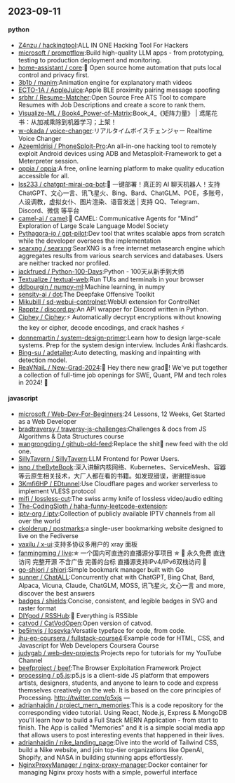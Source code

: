## 2023-09-11

#### python
* [Z4nzu / hackingtool](https://github.com/Z4nzu/hackingtool):ALL IN ONE Hacking Tool For Hackers
* [microsoft / promptflow](https://github.com/microsoft/promptflow):Build high-quality LLM apps - from prototyping, testing to production deployment and monitoring.
* [home-assistant / core](https://github.com/home-assistant/core):🏡 Open source home automation that puts local control and privacy first.
* [3b1b / manim](https://github.com/3b1b/manim):Animation engine for explanatory math videos
* [ECTO-1A / AppleJuice](https://github.com/ECTO-1A/AppleJuice):Apple BLE proximity pairing message spoofing
* [srbhr / Resume-Matcher](https://github.com/srbhr/Resume-Matcher):Open Source Free ATS Tool to compare Resumes with Job Descriptions and create a score to rank them.
* [Visualize-ML / Book4_Power-of-Matrix](https://github.com/Visualize-ML/Book4_Power-of-Matrix):Book_4_《矩阵力量》 | 鸢尾花书：从加减乘除到机器学习；上架！
* [w-okada / voice-changer](https://github.com/w-okada/voice-changer):リアルタイムボイスチェンジャー Realtime Voice Changer
* [AzeemIdrisi / PhoneSploit-Pro](https://github.com/AzeemIdrisi/PhoneSploit-Pro):An all-in-one hacking tool to remotely exploit Android devices using ADB and Metasploit-Framework to get a Meterpreter session.
* [oppia / oppia](https://github.com/oppia/oppia):A free, online learning platform to make quality education accessible for all.
* [lss233 / chatgpt-mirai-qq-bot](https://github.com/lss233/chatgpt-mirai-qq-bot):🚀 一键部署！真正的 AI 聊天机器人！支持ChatGPT、文心一言、讯飞星火、Bing、Bard、ChatGLM、POE，多账号，人设调教，虚拟女仆、图片渲染、语音发送 | 支持 QQ、Telegram、Discord、微信 等平台
* [camel-ai / camel](https://github.com/camel-ai/camel):🐫 CAMEL: Communicative Agents for “Mind” Exploration of Large Scale Language Model Society
* [Pythagora-io / gpt-pilot](https://github.com/Pythagora-io/gpt-pilot):Dev tool that writes scalable apps from scratch while the developer oversees the implementation
* [searxng / searxng](https://github.com/searxng/searxng):SearXNG is a free internet metasearch engine which aggregates results from various search services and databases. Users are neither tracked nor profiled.
* [jackfrued / Python-100-Days](https://github.com/jackfrued/Python-100-Days):Python - 100天从新手到大师
* [Textualize / textual-web](https://github.com/Textualize/textual-web):Run TUIs and terminals in your browser
* [ddbourgin / numpy-ml](https://github.com/ddbourgin/numpy-ml):Machine learning, in numpy
* [sensity-ai / dot](https://github.com/sensity-ai/dot):The Deepfake Offensive Toolkit
* [Mikubill / sd-webui-controlnet](https://github.com/Mikubill/sd-webui-controlnet):WebUI extension for ControlNet
* [Rapptz / discord.py](https://github.com/Rapptz/discord.py):An API wrapper for Discord written in Python.
* [Ciphey / Ciphey](https://github.com/Ciphey/Ciphey):⚡ Automatically decrypt encryptions without knowing the key or cipher, decode encodings, and crack hashes ⚡
* [donnemartin / system-design-primer](https://github.com/donnemartin/system-design-primer):Learn how to design large-scale systems. Prep for the system design interview. Includes Anki flashcards.
* [Bing-su / adetailer](https://github.com/Bing-su/adetailer):Auto detecting, masking and inpainting with detection model.
* [ReaVNaiL / New-Grad-2024](https://github.com/ReaVNaiL/New-Grad-2024):👋 Hey there new grad🎉! We've put together a collection of full-time job openings for SWE, Quant, PM and tech roles in 2024! 🚀

#### javascript
* [microsoft / Web-Dev-For-Beginners](https://github.com/microsoft/Web-Dev-For-Beginners):24 Lessons, 12 Weeks, Get Started as a Web Developer
* [bradtraversy / traversy-js-challenges](https://github.com/bradtraversy/traversy-js-challenges):Challenges & docs from JS Algorithms & Data Structures course
* [wangrongding / github-old-feed](https://github.com/wangrongding/github-old-feed):Replace the shit💩 new feed with the old one.
* [SillyTavern / SillyTavern](https://github.com/SillyTavern/SillyTavern):LLM Frontend for Power Users.
* [isno / theByteBook](https://github.com/isno/theByteBook):深入讲解内核网络、Kubernetes、ServiceMesh、容器等云原生相关技术，大厂人都在看的书籍。如发现错误，谢谢提issue
* [3Kmfi6HP / EDtunnel](https://github.com/3Kmfi6HP/EDtunnel):Use Cloudflare pages and worker serverless to implement VLESS protocol
* [mifi / lossless-cut](https://github.com/mifi/lossless-cut):The swiss army knife of lossless video/audio editing
* [The-CodingSloth / haha-funny-leetcode-extension](https://github.com/The-CodingSloth/haha-funny-leetcode-extension):
* [iptv-org / iptv](https://github.com/iptv-org/iptv):Collection of publicly available IPTV channels from all over the world
* [ckolderup / postmarks](https://github.com/ckolderup/postmarks):a single-user bookmarking website designed to live on the Fediverse
* [vaxilu / x-ui](https://github.com/vaxilu/x-ui):支持多协议多用户的 xray 面板
* [fanmingming / live](https://github.com/fanmingming/live):✯ 一个国内可直连的直播源分享项目 ✯ 🔕 永久免费 直连访问 完整开源 不含广告 完善的台标 直播源支持IPv4/IPv6双栈访问 🔕
* [go-shiori / shiori](https://github.com/go-shiori/shiori):Simple bookmark manager built with Go
* [sunner / ChatALL](https://github.com/sunner/ChatALL):Concurrently chat with ChatGPT, Bing Chat, Bard, Alpaca, Vicuna, Claude, ChatGLM, MOSS, 讯飞星火, 文心一言 and more, discover the best answers
* [badges / shields](https://github.com/badges/shields):Concise, consistent, and legible badges in SVG and raster format
* [DIYgod / RSSHub](https://github.com/DIYgod/RSSHub):🍰 Everything is RSSible
* [catvod / CatVodOpen](https://github.com/catvod/CatVodOpen):Open version of catvod.
* [be5invis / Iosevka](https://github.com/be5invis/Iosevka):Versatile typeface for code, from code.
* [jhu-ep-coursera / fullstack-course4](https://github.com/jhu-ep-coursera/fullstack-course4):Example code for HTML, CSS, and Javascript for Web Developers Coursera Course
* [judygab / web-dev-projects](https://github.com/judygab/web-dev-projects):Projects repo for tutorials for my YouTube Channel
* [beefproject / beef](https://github.com/beefproject/beef):The Browser Exploitation Framework Project
* [processing / p5.js](https://github.com/processing/p5.js):p5.js is a client-side JS platform that empowers artists, designers, students, and anyone to learn to code and express themselves creatively on the web. It is based on the core principles of Processing. http://twitter.com/p5xjs —
* [adrianhajdin / project_mern_memories](https://github.com/adrianhajdin/project_mern_memories):This is a code repository for the corresponding video tutorial. Using React, Node.js, Express & MongoDB you'll learn how to build a Full Stack MERN Application - from start to finish. The App is called "Memories" and it is a simple social media app that allows users to post interesting events that happened in their lives.
* [adrianhajdin / nike_landing_page](https://github.com/adrianhajdin/nike_landing_page):Dive into the world of Tailwind CSS, build a Nike website, and join top-tier organizations like OpenAI, Shopify, and NASA in building stunning apps effortlessly.
* [NginxProxyManager / nginx-proxy-manager](https://github.com/NginxProxyManager/nginx-proxy-manager):Docker container for managing Nginx proxy hosts with a simple, powerful interface
